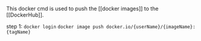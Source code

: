 This docker cmd is used to push the [[docker images]] to the [[DockerHub]].

step 1:
`docker login`
`docker image push docker.io/{userName}/{imageName}:{tagName}`
